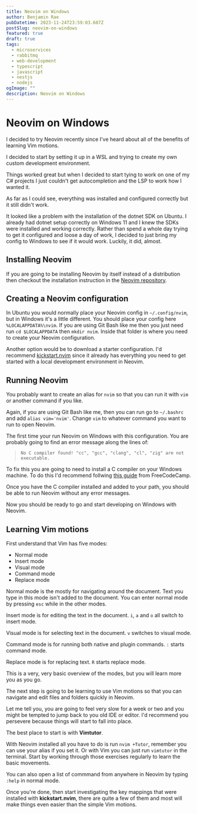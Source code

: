 ```yaml
---
title: Neovim on Windows
author: Benjamin Rae
pubDatetime: 2023-11-24T23:59:03.607Z
postSlug: neovim-on-windows
featured: true
draft: true
tags:
  - microservices
  - rabbitmq
  - web-development
  - typescript
  - javascript
  - nestjs
  - nodejs
ogImage: ""
description: Neovim on Windows
---
```


# Neovim on Windows

I decided to try Neovim recently since I've heard about all of the benefits of learning Vim motions.

I decided to start by setting it up in a WSL and trying to create my own custom development environment.

Things worked great but when I decided to start tying to work on one of my C# projects I just couldn't get autocompletion and the LSP to work how I wanted it.

As far as I could see, everything was installed and configured correctly but it still didn't work.

It looked like a problem with the installation of the dotnet SDK on Ubuntu. I already had dotnet setup correctly on Windows 11 and I knew the SDKs were installed and working correctly. Rather than spend a whole day trying to get it configured and loose a day of work, I decided to just bring my config to Windows to see if it would work. Luckily, it did, almost.

## Installing Neovim

If you are going to be installing Neovim by itself instead of a distribution then checkout the installation instruction in the [Neovim repository](https://github.com/neovim/neovim/wiki/Installing-Neovim).

## Creating a Neovim configuration

In Ubuntu you would normally place your Neovim config in `~/.config/nvim`, but in Windows it's a little different. You should place your config here `%LOCALAPPDATA%\nvim`. If you are using Git Bash like me then you just need run `cd $LOCALAPPDATA` then `mkdir nvim`. Inside that folder is where you need to create your Neovim configuration.

Another option would be to download a starter configuration. I'd recommend [kickstart.nvim](https://github.com/nvim-lua/kickstart.nvim) since it already has everything you need to get started with a local development environment in Neovim.

## Running Neovim

You probably want to create an alias for `nvim` so that you can run it with `vim` or another command if you like.

Again, if you are using Git Bash like me, then you can run go to `~/.bashrc` and add `alias vim='nvim'`. Change `vim` to whatever command you want to run to open Neovim.

The first time your run Neovim on Windows with this configuration. You are probably going to find an error message along the lines of:

> `No C compiler found! "cc", "gcc", "clang", "cl", "zig" are not executable.`

To fix this you are going to need to install a C compiler on your Windows machine. To do this I'd recommend follwing [this guide](https://www.freecodecamp.org/news/how-to-install-c-and-cpp-compiler-on-windows/) from FreeCodeCamp.

Once you have the C compiler installed and added to your path, you should be able to run Neovim without any error messages.

Now you should be ready to go and start developing on Windows with Neovim.

## Learning Vim motions

First understand that Vim has five modes:

- Normal mode
- Insert mode
- Visual mode
- Command mode
- Replace mode

Normal mode is the mostly for navigating around the document. Text you type in this mode isn't added to the document. You can enter normal mode by pressing `esc` while in the other modes.

Insert mode is for editing the text in the document. `i`, `a` and `o` all switch to insert mode.

Visual mode is for selecting text in the document. `v` switches to visual mode.

Command mode is for running both native and plugin commands. `:` starts command mode.

Replace mode is for replacing text. `R` starts replace mode.

This is a very, very basic overview of the modes, but you will learn more you as you go.

The next step is going to be learning to use Vim motions so that you can navigate and edit files and folders quickly in Neovim.

Let me tell you, you are going to feel very slow for a week or two and you might be tempted to jump back to you old IDE or editor. I'd recommend you persevere because things will start to fall into place.

The best place to start is with **Vimtutor**.

With Neovim installed all you have to do is run `nvim +Tutor`, remember you can use your alias if you set it. Or with Vim you can just run `vimtutor` in the terminal.
Start by working through those exercises regularly to learn the basic movements.

You can also open a list of commmand from anywhere in Neovim by typing `:help` in normal mode.

Once you're done, then start investigating the key mappings that were installed with **kickstart.nvim**, there are quite a few of them and most will make things even easier than the simple Vim motions.
